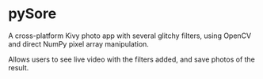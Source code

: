 # pySore

A cross-platform Kivy photo app with several glitchy filters, using OpenCV and direct NumPy pixel array manipulation. 

Allows users to see live video with the filters added, and save photos of the result.
